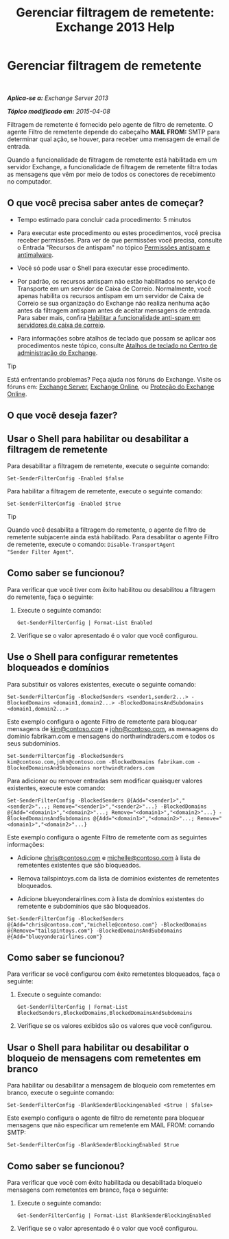 ﻿---
title: 'Gerenciar filtragem de remetente: Exchange 2013 Help'
TOCTitle: Gerenciar filtragem de remetente
ms:assetid: a7f4b3e1-2970-45ad-911e-a9f46d880d3d
ms:mtpsurl: https://technet.microsoft.com/pt-br/library/Bb124087(v=EXCHG.150)
ms:contentKeyID: 50486307
ms.date: 05/22/2018
mtps_version: v=EXCHG.150
ms.translationtype: MT
---

# Gerenciar filtragem de remetente

 

_**Aplica-se a:** Exchange Server 2013_

_**Tópico modificado em:** 2015-04-08_

Filtragem de remetente é fornecido pelo agente de filtro de remetente. O agente Filtro de remetente depende do cabeçalho **MAIL FROM:**  SMTP para determinar qual ação, se houver, para receber uma mensagem de email de entrada.

Quando a funcionalidade de filtragem de remetente está habilitada em um servidor Exchange, a funcionalidade de filtragem de remetente filtra todas as mensagens que vêm por meio de todos os conectores de recebimento no computador.

## O que você precisa saber antes de começar?

  - Tempo estimado para concluir cada procedimento: 5 minutos

  - Para executar este procedimento ou estes procedimentos, você precisa receber permissões. Para ver de que permissões você precisa, consulte o Entrada "Recursos de antispam" no tópico [Permissões antispam e antimalware](anti-spam-and-anti-malware-permissions-exchange-2013-help.md).

  - Você só pode usar o Shell para executar esse procedimento.

  - Por padrão, os recursos antispam não estão habilitados no serviço de Transporte em um servidor de Caixa de Correio. Normalmente, você apenas habilita os recursos antispam em um servidor de Caixa de Correio se sua organização do Exchange não realiza nenhuma ação antes da filtragem antispam antes de aceitar mensagens de entrada. Para saber mais, confira [Habilitar a funcionalidade anti-spam em servidores de caixa de correio](enable-anti-spam-functionality-on-mailbox-servers-exchange-2013-help.md).

  - Para informações sobre atalhos de teclado que possam se aplicar aos procedimentos neste tópico, consulte [Atalhos de teclado no Centro de administração do Exchange](keyboard-shortcuts-in-the-exchange-admin-center-exchange-online-protection-help.md).


> [!TIP]
> Está enfrentando problemas? Peça ajuda nos fóruns do Exchange. Visite os fóruns em: <A href="https://go.microsoft.com/fwlink/p/?linkid=60612">Exchange Server</A>, <A href="https://go.microsoft.com/fwlink/p/?linkid=267542">Exchange Online</A>, ou <A href="https://go.microsoft.com/fwlink/p/?linkid=285351">Proteção do Exchange Online</A>.



## O que você deseja fazer?

## Usar o Shell para habilitar ou desabilitar a filtragem de remetente

Para desabilitar a filtragem de remetente, execute o seguinte comando:

    Set-SenderFilterConfig -Enabled $false

Para habilitar a filtragem de remetente, execute o seguinte comando:

    Set-SenderFilterConfig -Enabled $true


> [!TIP]
> Quando você desabilita a filtragem do remetente, o agente de filtro de remetente subjacente ainda está habilitado. Para desabilitar o agente Filtro de remetente, execute o comando: <CODE>Disable-TransportAgent "Sender Filter Agent"</CODE>.



## Como saber se funcionou?

Para verificar que você tiver com êxito habilitou ou desabilitou a filtragem do remetente, faça o seguinte:

1.  Execute o seguinte comando:
    
        Get-SenderFilterConfig | Format-List Enabled

2.  Verifique se o valor apresentado é o valor que você configurou.

## Use o Shell para configurar remetentes bloqueados e domínios

Para substituir os valores existentes, execute o seguinte comando:

    Set-SenderFilterConfig -BlockedSenders <sender1,sender2...> -BlockedDomains <domain1,domain2...> -BlockedDomainsAndSubdomains <domain1,domain2...>

Este exemplo configura o agente Filtro de remetente para bloquear mensagens de kim@contoso.com e john@contoso.com, as mensagens do domínio fabrikam.com e mensagens do northwindtraders.com e todos os seus subdomínios.

    Set-SenderFilterConfig -BlockedSenders kim@contoso.com,john@contoso.com -BlockedDomains fabrikam.com -BlockedDomainsAndSubdomains northwindtraders.com

Para adicionar ou remover entradas sem modificar quaisquer valores existentes, execute este comando:

    Set-SenderFilterConfig -BlockedSenders @{Add="<sender1>","<sender2>"...; Remove="<sender1>","<sender2>"...} -BlockedDomains @{Add="<domain1>","<domain2>"...; Remove="<domain1>","<domain2>"...} -BlockedDomainsAndSubdomains @{Add="<domain1>","<domain2>"...; Remove="<domain1>","<domain2>"...}

Este exemplo configura o agente Filtro de remetente com as seguintes informações:

  - Adicione chris@contoso.com e michelle@contoso.com à lista de remetentes existentes que são bloqueados.

  - Remova tailspintoys.com da lista de domínios existentes de remetentes bloqueados.

  - Adicione blueyonderairlines.com à lista de domínios existentes do remetente e subdomínios que são bloqueados.

<!-- end list -->

    Set-SenderFilterConfig -BlockedSenders @{Add="chris@contoso.com","michelle@contoso.com"} -BlockedDomains @{Remove="tailspintoys.com"} -BlockedDomainsAndSubdomains @{Add="blueyonderairlines.com"}

## Como saber se funcionou?

Para verificar se você configurou com êxito remetentes bloqueados, faça o seguinte:

1.  Execute o seguinte comando:
    
        Get-SenderFilterConfig | Format-List BlockedSenders,BlockedDomains,BlockedDomainsAndSubdomains

2.  Verifique se os valores exibidos são os valores que você configurou.

## Usar o Shell para habilitar ou desabilitar o bloqueio de mensagens com remetentes em branco

Para habilitar ou desabilitar a mensagem de bloqueio com remetentes em branco, execute o seguinte comando:

    Set-SenderFilterConfig -BlankSenderBlockingenabled <$true | $false>

Este exemplo configura o agente de filtro de remetente para bloquear mensagens que não especificar um remetente em MAIL FROM: comando SMTP:

    Set-SenderFilterConfig -BlankSenderBlockingEnabled $true

## Como saber se funcionou?

Para verificar que você com êxito habilitada ou desabilitada bloqueio mensagens com remetentes em branco, faça o seguinte:

1.  Execute o seguinte comando:
    
        Get-SenderFilterConfig | Format-List BlankSenderBlockingEnabled

2.  Verifique se o valor apresentado é o valor que você configurou.

